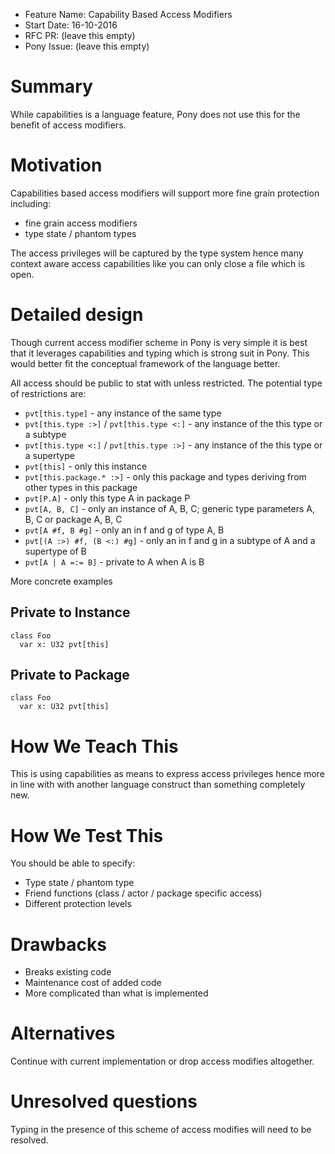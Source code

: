 - Feature Name: Capability Based Access Modifiers
- Start Date: 16-10-2016
- RFC PR: (leave this empty)
- Pony Issue: (leave this empty)

# Summary

While capabilities is a language feature, Pony does not use this for the benefit 
of access modifiers.

# Motivation

Capabilities based access modifiers will support more fine grain protection including:

 - fine grain access modifiers
 - type state / phantom types
 
 The access privileges will be captured by the type system hence many context aware 
 access capabilities like you can only close a file which is open.
 

# Detailed design

Though current access modifier scheme in Pony is very simple it is best that it 
leverages capabilities and typing which is strong suit in Pony. This would better 
fit the conceptual framework of the language better.

All access should be public to stat with unless restricted. The potential type of 
restrictions are:

- `pvt[this.type]` - any instance of the same type
- `pvt[this.type :>]` / `pvt[this.type <:]` - any instance of the this type or a subtype
- `pvt[this.type <:]` / `pvt[this.type :>]` - any instance of the this type or a supertype
- `pvt[this]` - only this instance
- `pvt[this.package.* :>]` - only this package and types deriving from other types in this package
- `pvt[P.A]` - only this type A in package P
- `pvt[A, B, C]` - only an instance of A, B, C; generic type parameters A, B, C or package A, B, C
- `pvt[A #f, B #g]` - only an in f and g of type A, B
- `pvt[(A :>) #f, (B <:) #g]` - only an in f and g in a subtype of A and a supertype of B
- `pvt[A | A =:= B]` - private to A when A is B

More concrete examples

## Private to Instance

```
class Foo
  var x: U32 pvt[this]
```

## Private to Package

```
class Foo
  var x: U32 pvt[this]
```

# How We Teach This

This is using capabilities as means to express access privileges hence more in line 
with with another language construct than something completely new.

# How We Test This

You should be able to specify:

- Type state / phantom type 
- Friend functions (class / actor / package specific access)
- Different protection levels

# Drawbacks

* Breaks existing code
* Maintenance cost of added code
* More complicated than what is implemented

# Alternatives

Continue with current implementation or drop access modifies altogether.

# Unresolved questions

Typing in the presence of this scheme of access modifies will need to be resolved.
